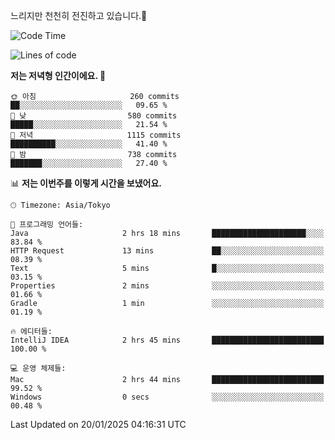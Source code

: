 느리지만 천천히 전진하고 있습니다.🐢

<!--START_SECTION:waka-->
![Code Time](http://img.shields.io/badge/Code%20Time-1%2C516%20hrs%209%20mins-blue)

![Lines of code](https://img.shields.io/badge/%EC%A0%80%EB%8A%94%20%EC%97%AC%ED%83%9C%EA%B9%8C%EC%A7%80%20-916.3%20thousand%20%EC%A4%84%EC%9D%98%20%EC%BD%94%EB%93%9C%EB%A5%BC%20%EC%9E%91%EC%84%B1%ED%96%88%EC%96%B4%EC%9A%94.-blue)

**저는 저녁형 인간이에요. 🦉** 

```text
🌞 아침                     260 commits         ██░░░░░░░░░░░░░░░░░░░░░░░   09.65 % 
🌆 낮　                     580 commits         █████░░░░░░░░░░░░░░░░░░░░   21.54 % 
🌃 저녁                     1115 commits        ██████████░░░░░░░░░░░░░░░   41.40 % 
🌙 밤　                     738 commits         ███████░░░░░░░░░░░░░░░░░░   27.40 % 
```


📊 **저는 이번주를 이렇게 시간을 보냈어요.** 

```text
🕑︎ Timezone: Asia/Tokyo

💬 프로그래밍 언어들: 
Java                     2 hrs 18 mins       █████████████████████░░░░   83.84 % 
HTTP Request             13 mins             ██░░░░░░░░░░░░░░░░░░░░░░░   08.39 % 
Text                     5 mins              █░░░░░░░░░░░░░░░░░░░░░░░░   03.15 % 
Properties               2 mins              ░░░░░░░░░░░░░░░░░░░░░░░░░   01.66 % 
Gradle                   1 min               ░░░░░░░░░░░░░░░░░░░░░░░░░   01.19 % 

🔥 에디터들: 
IntelliJ IDEA            2 hrs 45 mins       █████████████████████████   100.00 % 

💻 운영 체제들: 
Mac                      2 hrs 44 mins       █████████████████████████   99.52 % 
Windows                  0 secs              ░░░░░░░░░░░░░░░░░░░░░░░░░   00.48 % 
```


 Last Updated on 20/01/2025 04:16:31 UTC
<!--END_SECTION:waka-->
